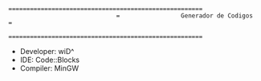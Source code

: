                                   ======================================================
                                  =                 Generador de Codigos               =
                                  ======================================================
                                     
* Developer: wiD^
* IDE: Code::Blocks
* Compiler: MinGW
